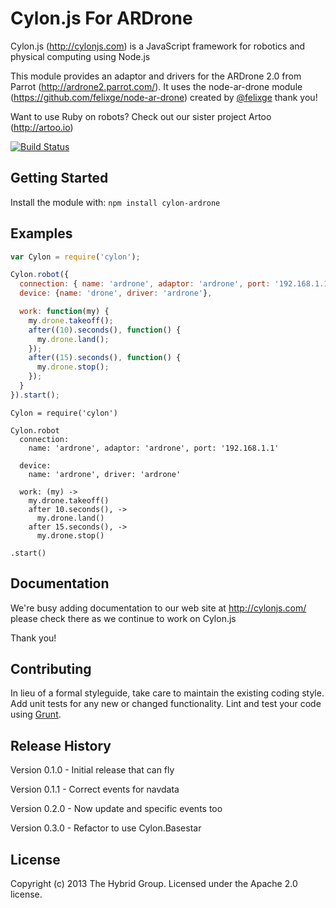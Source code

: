 # Cylon.js For ARDrone

Cylon.js (http://cylonjs.com) is a JavaScript framework for robotics and physical computing using Node.js

This module provides an adaptor and drivers for the ARDrone 2.0 from Parrot (http://ardrone2.parrot.com/). It uses the node-ar-drone module (https://github.com/felixge/node-ar-drone) created by [@felixge](https://github.com/felixge) thank you!

Want to use Ruby on robots? Check out our sister project Artoo (http://artoo.io)

[![Build Status](https://secure.travis-ci.org/hybridgroup/cylon-ardrone.png?branch=master)](http://travis-ci.org/hybridgroup/cylon-ardrone)

## Getting Started
Install the module with: `npm install cylon-ardrone`

## Examples

```javascript
var Cylon = require('cylon');

Cylon.robot({
  connection: { name: 'ardrone', adaptor: 'ardrone', port: '192.168.1.1' },
  device: {name: 'drone', driver: 'ardrone'},

  work: function(my) {
    my.drone.takeoff();
    after((10).seconds(), function() { 
      my.drone.land();
    });
    after((15).seconds(), function() { 
      my.drone.stop();
    });    
  }
}).start();
```

```coffee-script
Cylon = require('cylon')

Cylon.robot
  connection:
    name: 'ardrone', adaptor: 'ardrone', port: '192.168.1.1'

  device:
    name: 'ardrone', driver: 'ardrone'

  work: (my) ->
    my.drone.takeoff()
    after 10.seconds(), ->
      my.drone.land()
    after 15.seconds(), ->
      my.drone.stop()

.start()
```

## Documentation
We're busy adding documentation to our web site at http://cylonjs.com/ please check there as we continue to work on Cylon.js

Thank you!

## Contributing
In lieu of a formal styleguide, take care to maintain the existing coding style. Add unit tests for any new or changed functionality. Lint and test your code using [Grunt](http://gruntjs.com/).

## Release History
Version 0.1.0 - Initial release that can fly

Version 0.1.1 - Correct events for navdata

Version 0.2.0 - Now update and specific events too

Version 0.3.0 - Refactor to use Cylon.Basestar

## License
Copyright (c) 2013 The Hybrid Group. Licensed under the Apache 2.0 license.
